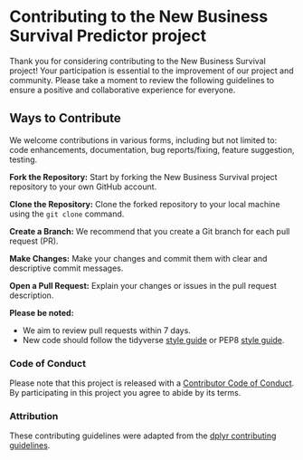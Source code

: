 # Contributing to the New Business Survival Predictor project

Thank you for considering contributing to the New Business Survival project! Your participation is essential to the improvement of our project and community. Please take a moment to review the following guidelines to ensure a positive and collaborative experience for everyone.

## Ways to Contribute

We welcome contributions in various forms, including but not limited to: code enhancements, documentation, bug reports/fixing, feature suggestion, testing.

**Fork the Repository:** Start by forking the New Business Survival project repository to your own GitHub account.

**Clone the Repository:** Clone the forked repository to your local machine using the `git clone` command.

**Create a Branch:** We recommend that you create a Git branch for each pull request (PR).

**Make Changes:** Make your changes and commit them with clear and descriptive commit messages.

**Open a Pull Request:** Explain your changes or issues in the pull request description.

**Please be noted:**

-   We aim to review pull requests within 7 days.
-   New code should follow the tidyverse [style guide](http://style.tidyverse.org) or PEP8 [style guide](https://www.python.org/dev/peps/pep-0008/).

### Code of Conduct

Please note that this project is released with a [Contributor Code of Conduct](CODE_OF_CONDUCT.md). By participating in this project you agree to abide by its terms.

### Attribution

These contributing guidelines were adapted from the [dplyr contributing guidelines](https://github.com/tidyverse/dplyr/blob/master/.github/CONTRIBUTING.md).
